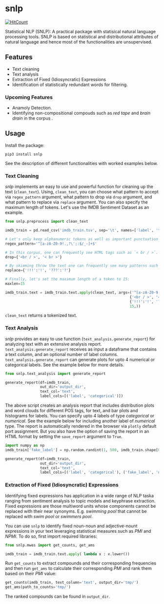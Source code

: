 # snlp

[![HitCount](http://hits.dwyl.com/meghdadFar/snlp.svg)](http://hits.dwyl.com/meghdadFar/snlp)

Statistical NLP (SNLP): A practical package with statisical natural language processing tools. SNLP is based on statistical and distributional attributes of natural language and hence most of the functionalities are unsupervised.

## Features
- Text cleaning 
- Text analysis
- Extraction of Fixed (Idiosyncratic) Expressions
- Identification of statistically redundant words for filtering. 

### Upcoming Features
- Anamoly Detection. 
- Identifying non-compositional compouds such as *red tape* and *brain drain* in the corpus .

## Usage

Install the package:

`pip3 install snlp`

See the description of different functionalities with worked examples below. 

### Text Cleaning

*snlp* implements an easy to use and powerful function for cleaning up the text (`clean_text`). 
Using, `clean_text`, you can choose what pattern to accept via `regex_pattern` argument, 
what pattern to drop via `drop` argument, and what pattern to replace via `replace` argument. You can also specify the maximum length of tokens. 
Let's use the IMDB Sentiment Dataset as an example. 

```python
from snlp.preprocess import clean_text

imdb_train = pd.read_csv('imdb_train.tsv', sep='\t', names=['label', 'text'])

# Let's only keep alphanumeric tokens as well as important punctuation marks:
regex_pattern='^[a-zA-Z0-9!.,?\';:$/_-]+$'

# In this corpus, one can frequently see HTML tags such as `< br / >`. So let's drop them:
drop={'<br / >', '< br >'}

# By skimming throw the text one can frequently see many patterns such as !!! or ???. Let's replace them:
replace={'!!!':'!', '???':'?'}

# Finally, let's set the maximum length of a token to 15:
maxlen=15

imdb_train.text = imdb_train.text.apply(clean_text, args=('^[a-zA-Z0-9!.,?\';:$/_-]+$', 
                                                         {'<br / >', '< br >'}, 
                                                         {'!!!':'!', '???':'?'}, 
                                                         15,))
```

`clean_text` returns a tokenized text. 

### Text Analysis

*snlp* provides an easy to use function (`text_analysis.generate_report`) for analyzing text with an extensive analysis report. `text_analysis.generate_report` 
receives as input a dataframe that contains a text column, and an optional number of label columns. `text_analysis.generate_report` can generate plots for upto 4
numerical or categorical labels. See the example below for more details. 

```python
from snlp.text_analysis import generate_report

generate_report(df=imdb_train,
                out_dir='output_dir',
                text_col='text',
                label_cols=[('label', 'categorical')])

```

The above script creates an analysis report that includes distribution plots and word clouds for different POS tags, for text, and bar plots and histograms for labels. You can specify upto 
4 labels of type *categorical* or *numerical*. See the example below for including another label of *numerical* type. The report is automatically rendered in the browser via `plotly` default port assignment. But you also have the option of saving the report in an HTML format by setting the `save_report` argument to `True`. 

```python
import numpy as np
imdb_train['fake_label'] = np.random.randint(1, 500, imdb_train.shape[0])

generate_report(df=imdb_train,
                out_dir='output_dir',
                text_col='text',
                label_cols=[('label', 'categorical'), ('fake_label', 'numerical')])

```

### Extraction of Fixed (Idiosyncratic) Expressions

Identifying fixed expressions has application in a wide range of NLP taska ranging from sentiment analysis to topic models and keyphrase extraction. Fixed expressions are those multiword units whose components cannot be replaced with their near synonyms. E.g. *swimming pool* that cannot be replaced with *swim pool* or *swimmers pool*. 

You can use `snlp` to identify fixed noun-noun and adjective-nount expressions in your text leveraging statistical measures such as *PMI* and *NPMI*. To do so, first import required libraries: 

```python
from snlp.mwes import get_counts, get_ams

imdb_train = imdb_train.text.apply( lambda x : x.lower())
```

Run `get_counts` to extract compounds and their corresponding frequencies and then run `get_ams` to calculate their corresponding *PMI* and rank them based on their *PMI* value:

```python
get_counts(imdb_train, text_column='text', output_dir='tmp/')
get_ams(path_to_counts='tmp/')
```

The ranked compounds can be found in `output_dir`. 


